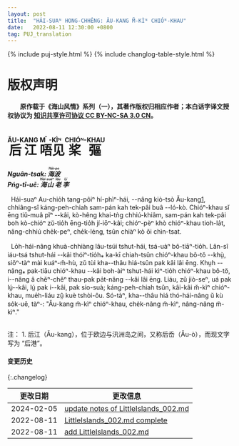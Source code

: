 ```yaml
---
layout: post
title:  "HÁI-SUAᴺ HONG-CHHÊNG: ĂU-KANG M̆-KÌᴺ CHIÓᴺ-KHAU"
date:   2022-08-11 12:30:00 +0800
tag: PUJ_translation
---
```


{% include puj-style.html %}
{% include changlog-table-style.html %}

# 版权声明

**&emsp;&emsp;原作载于《海山风情》系列（一），其著作版权归相应作者；本白话字译文授权协议为 <a href="https://creativecommons.org/licenses/by-nc-sa/3.0/cn/" target="_blank">知识共享许可协议 CC BY-NC-SA 3.0 CN</a>。**
<br>


# <ruby style="ruby-position:over"><rb class="markup_main">后江</rb><rp>(</rp><rt class="markup_over">ĂU-KANG</rt><rp>)</rp></ruby> <ruby style="ruby-position:over"><rb class="markup_main">唔见</rb><rp>(</rp><rt class="markup_over">M̆-KÌᴺ</rt><rp>)</rp></ruby> <ruby style="ruby-position:over"><rb class="markup_main">桨彄</rb><rp>(</rp><rt class="markup_over">CHIÓᴺ-KHAU</rt><rp>)</rp></ruby>

***Nguân-tsak: 
<ruby style="ruby-position:over">
<rb class="markup_main">海波</rb>
<rp>(</rp><rt class="markup_over">Hái-po</rt><rp>)</rp>
</ruby>***<br>
***Pńg-tī-uē: 
<ruby style="ruby-position:over">
<rb class="markup_main">海山</rb>
<rp>(</rp><rt class="markup_over">Hái-suaⁿ</rt><rp>)</rp>
</ruby>
<ruby style="ruby-position:over">
<rb class="markup_main">老</rb>
<rp>(</rp><rt class="markup_over">lău</rt><rp>)</rp>
</ruby>
<ruby style="ruby-position:over">
<rb class="markup_main">李</rb>
<rp>(</rp><rt class="markup_over">Lí</rt><rp>)</rp>
</ruby>***

&nbsp;&nbsp;Hái-suaⁿ Au-chio̍h tang-pôiⁿ hí-phìⁿ-hái, &#x002D;&#x002D;nâng kiò-tsò Ău-kang<a href="#note_1" class="note">1</a>, chhiâng-sî káng-peh-chiah sam-pán kah tek-pâi buâ &#x002D;&#x002D;ló-kò. Chióⁿ-khau sĭ ēng tiŭ-muâ pĭⁿ &#x002D;&#x002D;kâi, kò-hêng khai-tǹg chhiú-khiâm, sam-pán kah tek-pâi boh kò-chióⁿ zŭ-tio̍h ēng-tio̍h jí-iōⁿ-kâi; chióⁿ-pèⁿ khò chióⁿ-khau tioh-la̍t, nâng-chhiú che̍k-peⁿ, che̍k-léng, tsûn chiàⁿ kò ŏi chìn-tsat.

&nbsp;&nbsp;Lo̍h-hái-nâng khuà-chhiàng lâu-tsúi tshut-hái, tsá-uàⁿ bô-tiāⁿ-tio̍h. Lân-sî iáu-tsá tshut-hái &#x002D;&#x002D;kâi thóiⁿ-tio̍h⁎ ka-kī chiah-tsûn chióⁿ-khau bô-tŏ &#x002D;&#x002D;khṳ̀, siŏⁿ-tàⁿ mài kuáⁿ-m̆-hù, zŭ tùi kha&#x002D;&#x002D;thâu hiá-tsûn pak kâi lâi ēng. Khṳh &#x002D;&#x002D;nâng⁎ pak-tiāu chióⁿ-khau &#x002D;&#x002D;kâi boh-àiⁿ tshut-hái kìⁿ-tio̍h chióⁿ-khau bô-tŏ, i&#x002D;&#x002D;nâng â chĕⁿ-chĕⁿ thau-pak pa̍t-nâng &#x002D;&#x002D;kâi lâi ēng. Liáu, zŭ jiò-seⁿ, uá pak lṳ́&#x002D;&#x002D;kâi, lṳ́ pak i&#x002D;&#x002D;kâi, pak sio-suà; káng-peh-chiah tsûn, kâi-kâi m̆-kìⁿ chióⁿ-khau, mue̍h-liáu zṳ̂ kuè tshòi-ôu. Só-tàⁿ, kha&#x002D;&#x002D;thâu hiá thó-hái-nâng ŭ kù so̍k-uē, tàⁿ-: "Ău-kang m̆-kìⁿ chióⁿ-khau, che̍k-nâng m̆-kìⁿ, nâng-nâng m̆-kìⁿ."
<br>

<br>
注：
1. <span id="note_1">后江（Ău-kang），位于欧边与汛洲岛之间，又称后岙（Ău-ò），而现文字写为 “后港”。<span>
<br>


#### 变更历史

{:.changelog}

| 更改日期 | 更改信息 |
| --- | --- |
| 2024-02-05 | <a href="https://github.com/DonAnthonyLee/DonAnthonyLee.github.io/commit/ada59cc27f09f1ce96a45084f0f84f39e9abff3a" target="_blank">update notes of LittleIslands_002.md</a> |
| 2022-08-11 | <a href="https://github.com/DonAnthonyLee/DonAnthonyLee.github.io/commit/704683b4a00e507810df21041acd7af357d3e1d0" target="_blank">LittleIslands_002.md complete</a> |
| 2022-08-11 | <a href="https://github.com/DonAnthonyLee/DonAnthonyLee.github.io/commit/d1c939e97f0905ae6c059e0b52cb395e3875552e" target="_blank">add LittleIslands_002.md</a> |
